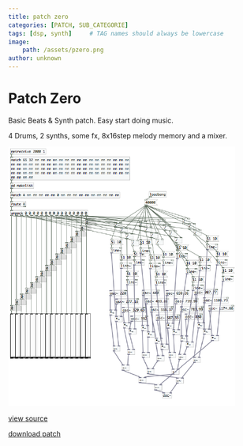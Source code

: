 ```yaml
---
title: patch zero
categories: [PATCH, SUB_CATEGORIE]
tags: [dsp, synth]     # TAG names should always be lowercase
image: 
    path: /assets/pzero.png 
author: unknown
---
```


# Patch Zero

Basic Beats & Synth patch. Easy start doing music.

4 Drums, 2 synths, some fx, 8x16step melody memory and a mixer.

![patch](/assets/pzero.png)

[view source](/assets/pzero.txt)

[download patch](/assets/pzero.pd)
